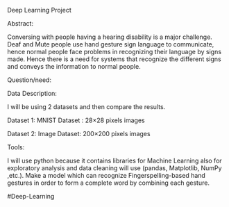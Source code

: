 Deep Learning Project



Abstract:


Conversing with people having a hearing disability is a major challenge. Deaf and Mute people
use hand gesture sign language to communicate, hence normal people face problems in
recognizing their language by signs made. Hence there is a need for systems that recognize the
different signs and conveys the information to normal people.


Question/need:



Data Description:



I will be using 2 datasets and then compare the results.

Dataset 1: MNIST Dataset : 28×28 pixels images

Dataset 2: Image Dataset: 200×200 pixels images


Tools:


I will use python because it contains libraries for Machine Learning also for exploratory analysis and data cleaning will use (pandas, Matplotlib, NumPy ,etc.).
 Make a model which can recognize Fingerspelling-based hand gestures in order to form a
 complete word by combining each gesture.
  









#Deep-Learning
